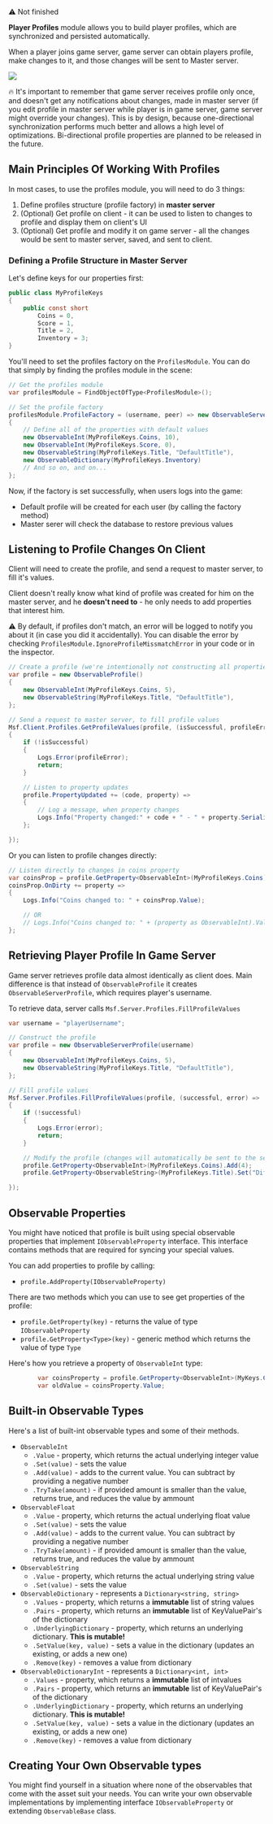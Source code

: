 ⚠️ Not finished

**Player Profiles** module allows you to build player profiles, which are synchronized and persisted automatically.

When a player joins game server, game server can obtain players profile, make changes to it, and those changes will be sent to Master server.

![](http://i.imgur.com/pYZ9MhY.png)

:fire: It's important to remember that game server receives profile only once, and doesn't get any notifications about changes, made in master server (if you edit profile in master server while player is in game server, game server might override your changes). This is by design, because one-directional synchronization performs much better and allows a high level of optimizations. Bi-directional profile properties are planned to be released in the future.

## Main Principles Of Working With Profiles

In most cases, to use the profiles module, you will need to do 3 things:

1. Define profiles structure (profile factory) in **master server** 
1. (Optional) Get profile on client - it can be used to listen to changes to profile and display them on client's UI
1. (Optional) Get profile and modify it on game server - all the changes would be sent to master server, saved, and sent to client.

### Defining a Profile Structure in Master Server

Let's define keys for our properties first:

``` C#
public class MyProfileKeys
{
    public const short
        Coins = 0,
        Score = 1,
        Title = 2, 
        Inventory = 3;
}
```

You'll need to set the profiles factory on the `ProfilesModule`. You can do that simply by finding the profiles module in the scene:

``` C#
// Get the profiles module
var profilesModule = FindObjectOfType<ProfilesModule>();

// Set the profile factory
profilesModule.ProfileFactory = (username, peer) => new ObservableServerProfile(username)
{
    // Define all of the properties with default values
    new ObservableInt(MyProfileKeys.Coins, 10),
    new ObservableInt(MyProfileKeys.Score, 0),
    new ObservableString(MyProfileKeys.Title, "DefaultTitle"),
    new ObservableDictionary(MyProfileKeys.Inventory)
    // And so on, and on...
};

```

Now, if the factory is set successfully, when users logs into the game:

* Default profile will be created for each user (by calling the factory method)
* Master serer will check the database to restore previous values

## Listening to Profile Changes On Client

Client will need to create the profile, and send a request to master server, to fill it's values.

Client doesn't really know what kind of profile was created for him on the master server, and he **doesn't need to** - he only needs to add properties that interest him.

:warning: By default, if profiles don't match, an error will be logged to notify you about it (in case you did it accidentally). You can disable the error by checking `ProfilesModule.IgnoreProfileMissmatchError` in your code or in the inspector.

``` C#
// Create a profile (we're intentionally not constructing all properties)
var profile = new ObservableProfile()
{
    new ObservableInt(MyProfileKeys.Coins, 5),
    new ObservableString(MyProfileKeys.Title, "DefaultTitle"),
};

// Send a request to master server, to fill profile values
Msf.Client.Profiles.GetProfileValues(profile, (isSuccessful, profileError) =>
{
    if (!isSuccessful)
    {
        Logs.Error(profileError);
        return;
    }

    // Listen to property updates
    profile.PropertyUpdated += (code, property) =>
    {
        // Log a message, when property changes
        Logs.Info("Property changed:" + code + " - " + property.SerializeToString());
    };

});
```

Or you can listen to profile changes directly:

``` C#
// Listen directly to changes in coins property
var coinsProp = profile.GetProperty<ObservableInt>(MyProfileKeys.Coins);
coinsProp.OnDirty += property =>
{
    Logs.Info("Coins changed to: " + coinsProp.Value);

    // OR
    // Logs.Info("Coins changed to: " + (property as ObservableInt).Value);
};
```

## Retrieving Player Profile In Game Server

Game server retrieves profile data almost identically as client does. Main difference is that instead of `ObservableProfile` it creates `ObservableServerProfile`, which requires player's username.

To retrieve data, server calls `Msf.Server.Profiles.FillProfileValues`

``` C#
var username = "playerUsername";

// Construct the profile
var profile = new ObservableServerProfile(username)
{
    new ObservableInt(MyProfileKeys.Coins, 5),
    new ObservableString(MyProfileKeys.Title, "DefaultTitle"),
};

// Fill profile values
Msf.Server.Profiles.FillProfileValues(profile, (successful, error) =>
{
    if (!successful)
    {
        Logs.Error(error);
        return;
    }

    // Modify the profile (changes will automatically be sent to the server master server)
    profile.GetProperty<ObservableInt>(MyProfileKeys.Coins).Add(4);
    profile.GetProperty<ObservableString>(MyProfileKeys.Title).Set("DifferentTitle");

});
```

## Observable Properties

You might have noticed that profile is built using special observable properties that implement `IObservableProperty` interface. This interface contains methods that are required for syncing your special values.

You can add properties to profile by calling:
* `profile.AddProperty(IObservableProperty)`

There are two methods which you can use to see get properties of the profile:
* `profile.GetProperty(key)` - returns the value of type `IObservableProperty`
* `profile.GetProperty<Type>(key)` - generic method which returns the value of type `Type`

Here's how you retrieve a property of `ObservableInt` type: 

``` C#
        var coinsProperty = profile.GetProperty<ObservableInt>(MyKeys.Coins);
        var oldValue = coinsProperty.Value;
```

## Built-in Observable Types

Here's a list of built-int observable types and some of their methods.
* `ObservableInt`
  * `.Value` - property, which returns the actual underlying integer value
  * `.Set(value)` - sets the value
  * `.Add(value)` - adds to the current value. You can subtract by providing a negative number
  * `.TryTake(amount)` - if provided amount is smaller than the value, returns true, and reduces the value by ammount
* `ObservableFloat`
  * `.Value` - property, which returns the actual underlying float value
  * `.Set(value)` - sets the value
  * `.Add(value)` - adds to the current value. You can subtract by providing a negative number
  * `.TryTake(amount)` - if provided amount is smaller than the value, returns true, and reduces the value by ammount
* `ObservableString`
  * `.Value` - property, which returns the actual underlying string value
  * `.Set(value)` - sets the value
* `ObservableDictionary` - represents a `Dictionary<string, string>`
  * `.Values` - property, which returns a **immutable** list of string values
  * `.Pairs` - property, which returns an **immutable** list of KeyValuePair's of the dictionary
  * `.UnderlyingDictionary` - property, which returns an underlying dictionary. **This is mutable!**
  * `.SetValue(key, value)` - sets a value in the dictionary (updates an existing, or adds a new one)
  * `.Remove(key)` - removes a value from dictionary
* `ObservableDictionaryInt` - represents a `Dictionary<int, int>`
  * `.Values` - property, which returns a **immutable** list of intvalues
  * `.Pairs` - property, which returns an **immutable** list of KeyValuePair's of the dictionary
  * `.UnderlyingDictionary` - property, which returns an underlying dictionary. **This is mutable!**
  * `.SetValue(key, value)` - sets a value in the dictionary (updates an existing, or adds a new one)
  * `.Remove(key)` - removes a value from dictionary

## Creating Your Own Observable types

You might find yourself in a situation where none of the observables that come with the asset suit your needs. You can write your own observable implementations by implementing interface `IObservableProperty` or extending `ObservableBase` class.
